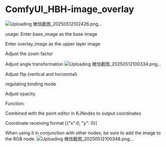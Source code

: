 # ComfyUI_HBH-image_overlay
![Uploading 微信截图_20250512102426.png…]()

usage:
Enter base_image as the base image

Enter overlay_image as the upper layer image

Adjust the zoom factor

Adjust angle transformation
![Uploading 微信截图_20250512100334.png…]()

Adjust flip (vertical and horizontal)

regulating binding mode

Adjust opacity

Function:

Combined with the point editor in KJNodes to output coordinates

Coordinate receiving format [{"x":0, "y": 0}]

When using it in conjunction with other nodes, be sure to add the image to the RGB node.
![Uploading 微信截图_20250512100348.png…]()
